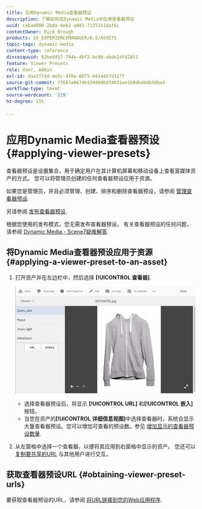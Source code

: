 ```yaml
---
title: 应用Dynamic Media查看器预设
description: 了解如何在Dynamic Media中应用查看器预设
uuid: cebad000-2bda-4e62-a0d1-7155151daf6c
contentOwner: Rick Brough
products: SG_EXPERIENCEMANAGER/6.5/ASSETS
topic-tags: dynamic-media
content-type: reference
discoiquuid: 82bed457-794e-4bf2-bc80-abde24fd2851
feature: Viewer Presets
role: User, Admin
exl-id: daa1ffdd-de5c-470e-8875-84144b7d327f
source-git-commit: 77687a0674b939460bd34011ee1b94bd4db50ba4
workflow-type: tm+mt
source-wordcount: '219'
ht-degree: 15%

---
```


# 应用Dynamic Media查看器预设 {#applying-viewer-presets}

查看器预设是设置集合，用于确定用户在其计算机屏幕和移动设备上查看富媒体资产的方式。 您可以将管理员创建的任何查看器预设应用于资源。

如果您是管理员，并且必须管理、创建、排序和删除查看器预设，请参阅 [管理查看器预设](managing-viewer-presets.md).

另请参阅 [发布查看器预设](managing-viewer-presets.md#publishing-viewer-presets).

根据您使用的发布模式，您无需发布查看器预设。
有关查看器预设的任何问题，请参阅 [Dynamic Media - Scene7疑难解答](troubleshoot-dms7.md#viewers).

## 将Dynamic Media查看器预设应用于资源 {#applying-a-viewer-preset-to-an-asset}

1. 打开资产并在左边栏中，然后选择 **[!UICONTROL 查看器]**.

   ![chlimage_1-104](assets/chlimage_1-104.png)

   * 选择查看器预设后，将显示 **[!UICONTROL URL]** 和&#x200B;**[!UICONTROL 嵌入]**&#x200B;按钮。
   * 当您在资产的&#x200B;**[!UICONTROL 详细信息视图]**&#x200B;中选择查看器时，系统会显示大量查看器预设。您可以增加可查看的预设数。参见 [增加显示的查看器预设数量](managing-viewer-presets.md).

1. 从左窗格中选择一个查看器，以便将其应用到右窗格中显示的资产。 您还可以 [复制要共享的URL](linking-urls-to-yourwebapplication.md) 与其他用户进行交互。

## 获取查看器预设URL {#obtaining-viewer-preset-urls}

要获取查看器预设的URL，请参阅 [将URL链接到您的Web应用程序](linking-urls-to-yourwebapplication.md).
